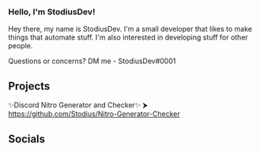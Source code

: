 ### Hello, I'm StodiusDev!

Hey there, my name is StodiusDev. I'm a small developer that likes to make things that automate stuff. I'm also interested in developing stuff for other people.

Questions or concerns? DM me - StodiusDev#0001

## Projects 
✨Discord Nitro Generator and Checker✨ ⮞ https://github.com/Stodius/Nitro-Generator-Checker

## Socials
